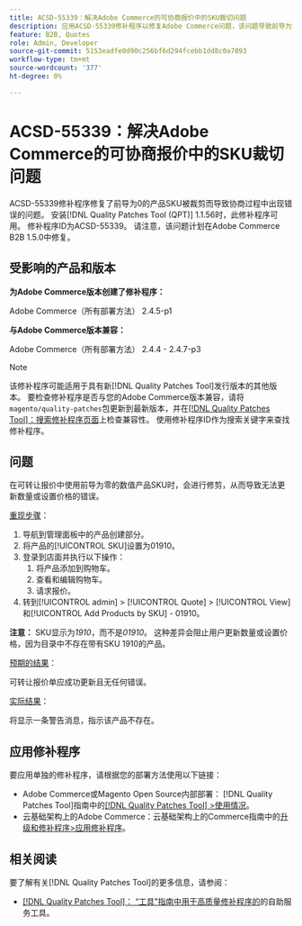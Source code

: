 ```yaml
---
title: ACSD-55339：解决Adobe Commerce的可协商报价中的SKU裁切问题
description: 应用ACSD-55339修补程序以修复Adobe Commerce问题，该问题导致前导为零的产品SKU被裁剪，从而导致协商错误。
feature: B2B, Quotes
role: Admin, Developer
source-git-commit: 5153eadfe0d90c256bf6d294fcebb1dd8c0a7093
workflow-type: tm+mt
source-wordcount: '377'
ht-degree: 0%

---
```


# ACSD-55339：解决Adobe Commerce的可协商报价中的SKU裁切问题

ACSD-55339修补程序修复了前导为0的产品SKU被裁剪而导致协商过程中出现错误的问题。 安装[!DNL Quality Patches Tool (QPT)] 1.1.56时，此修补程序可用。 修补程序ID为ACSD-55339。 请注意，该问题计划在Adobe Commerce B2B 1.5.0中修复。

## 受影响的产品和版本

**为Adobe Commerce版本创建了修补程序：**

Adobe Commerce（所有部署方法） 2.4.5-p1

**与Adobe Commerce版本兼容：**

Adobe Commerce（所有部署方法） 2.4.4 - 2.4.7-p3

>[!NOTE]
>
>该修补程序可能适用于具有新[!DNL Quality Patches Tool]发行版本的其他版本。 要检查修补程序是否与您的Adobe Commerce版本兼容，请将`magento/quality-patches`包更新到最新版本，并在[[!DNL Quality Patches Tool]：搜索修补程序页面](https://experienceleague.adobe.com/tools/commerce-quality-patches/index.html)上检查兼容性。 使用修补程序ID作为搜索关键字来查找修补程序。

## 问题

在可转让报价中使用前导为零的数值产品SKU时，会进行修剪，从而导致无法更新数量或设置价格的错误。

<u>重现步骤</u>：

1. 导航到管理面板中的产品创建部分。
1. 将产品的[!UICONTROL SKU]设置为01910。
1. 登录到店面并执行以下操作：
   1. 将产品添加到购物车。
   1. 查看和编辑购物车。
   1. 请求报价。
1. 转到[!UICONTROL admin] > [!UICONTROL Quote] > [!UICONTROL View]和[!UICONTROL Add Products by SKU] - 01910。

**注意：** SKU显示为&#x200B;*1910*，而不是&#x200B;*01910*。 这种差异会阻止用户更新数量或设置价格，因为目录中不存在带有SKU 1910的产品。

<u>预期的结果</u>：

可转让报价单应成功更新且无任何错误。

<u>实际结果</u>：

将显示一条警告消息，指示该产品不存在。

## 应用修补程序

要应用单独的修补程序，请根据您的部署方法使用以下链接：

* Adobe Commerce或Magento Open Source内部部署： [!DNL Quality Patches Tool]指南中的[[!DNL Quality Patches Tool] >使用情况](/help/tools/quality-patches-tool/usage.md)。
* 云基础架构上的Adobe Commerce：云基础架构上的Commerce指南中的[升级和修补程序>应用修补程序](https://experienceleague.adobe.com/docs/commerce-cloud-service/user-guide/develop/upgrade/apply-patches.html)。


## 相关阅读

要了解有关[!DNL Quality Patches Tool]的更多信息，请参阅：

* [[!DNL Quality Patches Tool]： “工具”指南中用于高质量修补程序的](/help/tools/quality-patches-tool/quality-patches-tool-to-self-serve-quality-patches.md)的自助服务工具。

